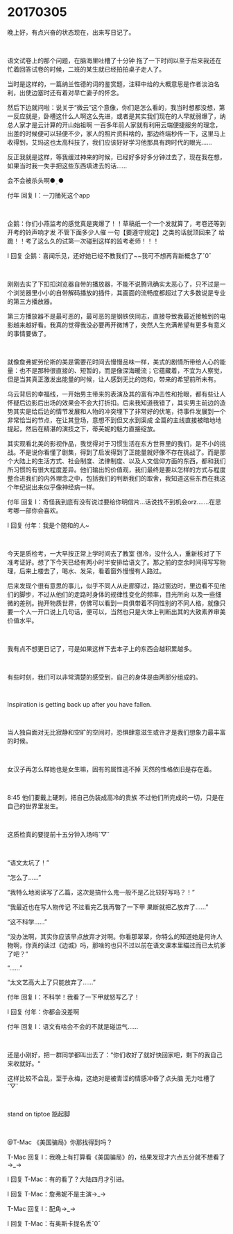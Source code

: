 # 20170305

晚上好，有点兴奋的状态现在，出来写日记了。

<br/>

语文试卷上的那个问题，在脑海里吐槽了十分钟 拖了一下时间以至于后来我还在忙着回答试卷的时候，二班的某生就已经拍拍桌子走人了。

当时是这样的，一篇纳兰性德的词的鉴赏题，注释中给的大概意思是作者淡泊名利，出使边塞时还有着对早亡妻子的怀念。

然后下边就问啦：说关于“微云”这个意像，你们是怎么看的，我当时想都没想，第一反应就是，卧槽这什么人啊这么先进，或者是其实我们现在的人早就弱爆了，纳总人家才是云计算的开山始祖啊 一百多年前人家就有利用云端便捷服务的理念，出差的时候便可以轻便不少，家人的照片资料啥的，那边终端秒传一下，这里马上收得到，艾玛这也太高科技了，我们应该好好学习他那具有跨时代的眼光……

反正我就是这样，等我缓过神来的时候，已经好多好多分钟过去了，现在我在想，如果当时我一失手把这些东西填进去的话……

会不会被杀头啊●ˍ●

付年 回复 I：一刀捅死这个app

<br/>

企鹅：你们小燕监考的感觉真是爽爆了！！草稿纸一个一个发就算了，考卷还等到开考的铃声响才发 不管下面多少人催 一句【要遵守规定】之类的话就顶回来了 给跪！！考了这么久的试第一次碰到这样的监考老师！！！

I 回复 企鹅：喜闻乐见，还好她已经不教我们了~~我可不想再背新概念了ˇ0ˇ

<br/>

刚刚去实了下扣扣浏览器自带的播放器，不能不说腾讯确实太恶心了，只不过是一个浏览器里小小的自带解码播放的插件，其画面的流畅度都超过了大多数说是专业的第三方播放器。

第三方播放器不是最可恶的，最可恶的是钢铁侠同志，直接导致我最近接触到的电影越来越好看。我真的觉得我没必要再开微博了，突然人生充满希望有更多有意义的事情要做了。

<br/>

就像詹弗妮劳伦斯的美是需要花时间去慢慢品味一样，美式的剧情所带给人心的能量：也不是那种很直接的、短暂的，而是像深海暖流；它蕴藏着，不宜为人察觉，但是当其真正激发出能量的时候，让人感到无比的饱和，带来的希望前所未有。

乌云背后的幸福线，一开始男主带来的表演及其的富有冲击性和抢眼，都有些让人怀疑后边影后出场的效果会不会大打折扣。后来我知道我错了，其实男主前边的造势其实是给后边的情节发展和人物的冲突埋下了非常好的伏笔，待事件发展到一个非常恰当的节点，在让其登场，意想不到但又水到渠成 全篇的主线直接被暗地地提起，然后在精湛的演技之下，蒂芙妮的魅力直接绽放。

其实观看北美的影视作品，我觉得对于习惯生活在东方世界里的我们，是不小的挑战。不是说你看懂了剧集，得到了启发得到了正能量就好像不存在挑战了。而是那个大陆上的生活方式、社会制度、法律制度、以及人文信仰方面的东西，都和我们所习惯的有很大程度差异。他们输出的价值观，我们最终是要以怎样的方式与程度整合进我们的内外理念之中，包括我们的判断我们的取舍，我知道这些东西在我这个年纪说出来似乎像神经病一样。

付年 回复 I：奇怪我到底有没有说过要给你明信片…话说找不到机会orz.......在思考哪一部你会喜欢。

I 回复 付年：我是个随和的人~

<br/>

今天是质检考，一大早按正常上学时间去了教室 很冷，没什么人，重新核对了下准考证好。想了下今天已经有两小时半安排给语文了。那之前的空余时间得写写物理，后来上楼去了，喝水、发呆，看着窗外慢慢有人路过。

后来发现个很有意思的事儿，似乎不同人从走廊穿过，路过窗边时，里边看不见他们的脚步，不过从他们的走路时身体的规律性变化的频率，目光所向 以及一些细微的差别。抛开物质世界，仿佛可以看到一具俱带着不同性别的不同人格，就像只要一个人一开口说上几句话，便可以，当然也只是大体上判断出其的大致素养审美价值水平。

<br/>

我有点不想更日记了，可是如果这样下去本子上的东西会越积累越多。

<br/>

有些时刻，我们可以非常清楚的感受到，自己的身体是由两部分组成的。

<br/>

Inspiration is getting back up after you have fallen.

<br/>

当人独自面对无比寂静和空旷的空间时，恐惧肆意滋生或许才是我们想象力最丰富的时候。

<br/>

女汉子再怎么样她也是女生嘛，固有的属性逃不掉 天然的性格依旧是存在着。

<br/>

8:45 他们要戴上硬刺，把自己伪装成高冷的贵族 不过他们所完成的一切，只是在自己的世界里发生。

<br/>

这质检真的要提前十五分钟入场吗ˇ▽ˇ

<br/>

“语文太坑了！”

“怎么了...…”

“我特么地阅读写了乙篇，这次是搞什么鬼一般不是乙比较好写吗？！”

“我最近也在写人物传记 不过看完乙我再暼了一下甲 果断就把乙放弃了...…”

“这不科学……”

“没办法啊，其实你应该早点放弃才对啊。你看那翠翠，你特么的知道她是何许人物啊，你真的读过《边城》吗，那啥的也只不过以前在语文课本里瞄过而已太坑爹了吧？”

“……”

“太文艺高大上了只能放弃了…...”

付年 回复 I：不科学！我看了一下甲就怒写乙了！

I 回复 付年：你都会没差啊

付年 回复 I：语文有啥会不会的不就是碰运气…...

<br/>

还是小刚好，把一群同学都叫出去了：“你们收好了就好快回家吧，剩下的我自己来收就好。“

这样比较不会乱，至于永梅，这绝对是被青涩的情感冲昏了点头脑 无力吐槽了ˇ▽ˇ

<br/>

stand on tiptoe 踮起脚

<br/>

@T-Mac 《美国骗局》你那找得到吗？

T-Mac 回复 I：我晚上有打算看《美国骗局》的，结果发现才六点五分就不想看了→_→

I 回复 T-Mac：有的看了？大陆四月才引进。

I 回复 T-Mac：詹弗妮不是主演→_→

T-Mac 回复 I：配角→_→

I 回复 T-Mac：有奥斯卡提名丢ˇ0ˇ